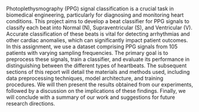 Photoplethysmography (PPG) signal classification is a
crucial task in biomedical engineering, particularly for
diagnosing and monitoring heart conditions. This project
aims to develop a beat classifier for PPG signals to classify
each beat into Normal (N), Supraventricular (S), and
Ventricular (V). Accurate classification of these beats is
vital for detecting arrhythmias and other cardiac anomalies,
which can significantly impact patient outcomes.
In this assignment, we use a dataset comprising PPG
signals from 105 patients with varying sampling
frequencies. The primary goal is to preprocess these
signals, train a classifier, and evaluate its performance in
distinguishing between the different types of heartbeats.
The subsequent sections of this report will detail the
materials and methods used, including data preprocessing
techniques, model architecture, and training procedures.
We will then present the results obtained from our
experiments, followed by a discussion on the implications
of these findings. Finally, we will conclude with a
summary of our work and suggestions for future research
directions.
